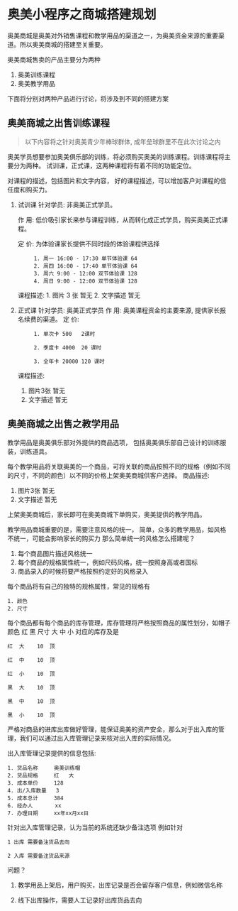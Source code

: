 # 奥美小程序之商城搭建规划

奥美商城是奥美对外销售课程和教学用品的渠道之一，为奥美资金来源的重要渠道。所以奥美商城的搭建至关重要。

奥美商城售卖的产品主要分为两种
1. 奥美训练课程
2. 奥美教学用品

下面将分别对两种产品进行讨论，将涉及到不同的搭建方案

## 奥美商城之出售训练课程
> 以下内容将之针对奥美青少年棒球群体, 成年垒球群里不在此次讨论之内

奥美学员想要参加奥美俱乐部的训练，将必须购买奥美的训练课程。训练课程将主要分为两种。 试训课，正式课，这两种课程将有着不同的功能定位。

对课程的描述，包括图片和文字内容， 好的课程描述，可以增加客户对课程的信任度和购买力。

1. 试训课
   针对学员: 非奥美正式学员。
   
   作   用: 低价吸引家长来参与课程训练，从而转化成正式学员，购买奥美正式课程。
   
   定   价: 为体验课家长提供不同时段的体验课程供选择
   
            1. 周一 16:00 - 17:30 单节体验课 64   
            2. 周四 16:00 - 17:40 单节体验课 64   
            3. 周六 9:00 - 12:00 双节体验课 128
            4. 周日 9:00 - 12:00 双节体验课 128
   课程描述: 
            1. 图片 3 张 暂无
            2. 文字描述 暂无
   
2. 正式课
    针对学员: 奥美正式学员
    作   用: 奥美课程资金的主要来源, 提供家长报名续费的渠道。
    定   价:   
   
            1. 单次卡 500   2课时
   
            2. 季度卡 4000  20 课时
   
            3. 全年卡 20000 120 课时
   
   课程描述:
   1. 图片3张  暂无
   2. 文字描述 暂无

## 奥美商城之出售之教学用品
   
教学用品是奥美俱乐部对外提供的商品选项， 包括奥美俱乐部自己设计的训练服装，训练道具。

每个教学用品将关联奥美的一个商品，可将关联的商品按照不同的规格（例如不同的尺寸，不同的颜色）以不同的价格上架奥美商城供客户选择。
商品描述:
1. 图片3张  暂无
2. 文字描述 暂无

上架奥美商城后，家长即可在奥美商城下单购买，奥美提供的教学用品。

教学用品商城重要的是，需要注意风格的统一， 简单，众多的教学用品，如风格不统一，可能会影响家长的购买力
那么简单统一的风格怎么搭建呢？

1. 每个商品图片描述风格统一
2. 每个商品的规格属性统一，例如尺码风格，统一按照身高或者国标
3. 商品录入的时候将要严格按照约定好的风格录入

每个商品将有自己的独特的规格属性，常见的规格有 

    1. 颜色
    2. 尺寸

每个商品都有每个商品的库存管理，库存管理将严格按照商品的属性划分，如帽子
    颜色 红  黑
    尺寸 大 中 小
对应的库存及是
    
    红  大    10  顶
    
    红  中    10  顶 
    
    红  小    10  顶
    
    黑  大    10  顶
    
    黑  中    10  顶

    黑  小    10  顶

严格对商品的进库出库做好管理，能保证奥美的资产安全，那么对于出入库的管理，我们可以通过出入库管理记录来核对出入库的实际情况。

出入库管理记录提供的信息包括:

    1. 货品名称     奥美训练帽
    2. 货品规格     红   大
    3. 成本单价     128
    4. 出/入库数量   3
    5. 成本总计     384
    6. 经办人       xx
    7. 办理日期     xx年xx月xx日

针对出入库管理记录，认为当前的系统还缺少备注选项
例如针对

    1 出库 需要备注货品去向

    2 入库 需要备注货品来源


问题？

1. 教学用品上架后，用户购买，出库记录是否会留存客户信息，例如微信名称

2. 线下出库操作，需要人工记录好出库货品去向

